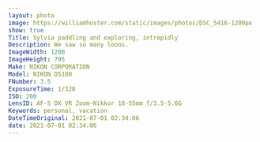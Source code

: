 ```yaml
---
layout: photo
image: https://williamhuster.com/static/images/photos/DSC_5416-1200px
show: true
Title: Sylvia paddling and exploring, intrepidly
Description: We saw so many loons.
ImageWidth: 1200
ImageHeight: 795
Make: NIKON CORPORATION
Model: NIKON D5100
FNumber: 3.5
ExposureTime: 1/320
ISO: 200
LensID: AF-S DX VR Zoom-Nikkor 18-55mm f/3.5-5.6G
Keywords: personal, vacation
DateTimeOriginal: 2021-07-01 02:34:06
date: 2021-07-01 02:34:06
---
```

